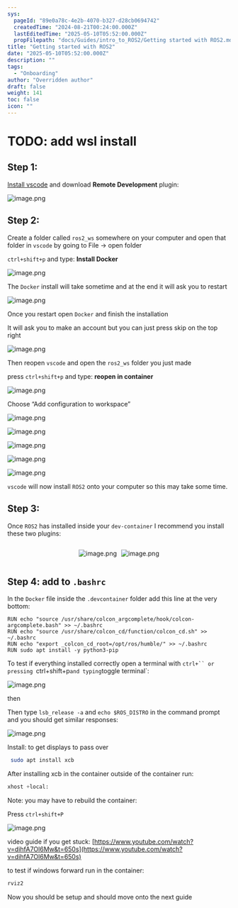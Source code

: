 ```yaml
---
sys:
  pageId: "89e0a78c-4e2b-4070-b327-d28cb0694742"
  createdTime: "2024-08-21T00:24:00.000Z"
  lastEditedTime: "2025-05-10T05:52:00.000Z"
  propFilepath: "docs/Guides/intro_to_ROS2/Getting started with ROS2.md"
title: "Getting started with ROS2"
date: "2025-05-10T05:52:00.000Z"
description: ""
tags:
  - "Onboarding"
author: "Overridden author"
draft: false
weight: 141
toc: false
icon: ""
---
```


# TODO: add wsl install

## Step 1:

[Install vscode](https://code.visualstudio.com/download) and download **Remote Development** plugin:

![image.png](https://prod-files-secure.s3.us-west-2.amazonaws.com/d518164a-d88e-44d1-a4ee-3adb3bd8bce0/efb52993-1881-4a40-b95e-6f020334f022/image.png?X-Amz-Algorithm=AWS4-HMAC-SHA256&X-Amz-Content-Sha256=UNSIGNED-PAYLOAD&X-Amz-Credential=ASIAZI2LB466VC2Y4YUV%2F20250528%2Fus-west-2%2Fs3%2Faws4_request&X-Amz-Date=20250528T220820Z&X-Amz-Expires=3600&X-Amz-Security-Token=IQoJb3JpZ2luX2VjELb%2F%2F%2F%2F%2F%2F%2F%2F%2F%2FwEaCXVzLXdlc3QtMiJHMEUCIQDOf%2BwcU4CoklepfRR4q3v9kd8NERP9W0wJC%2Bv1xKNgwgIgHT3uln9IdJs1uq1wa9o7JXSzAtSzY8FlhkoWAlSvGOUq%2FwMIfxAAGgw2Mzc0MjMxODM4MDUiDDqMKJm5ylE4CklFHCrcA0%2FVxzwgQtrNt9im3p5oShgk%2B6zx3GEWvwvafLdteE0RcFJDuAH3B8AI%2B2358bUBo95iK0xtfUki0k95JK%2FR8tz%2BWLEW2FUae2eUyoaKqct3mqp50F95P6CUts0ngfzK4GNIPv%2FcDzEQ%2FFJ0XyxULYXzKsFh8RJmo8NI%2B6%2F7HrBhSftHMdU%2FbQr1n8Go%2BxmEnL1bfELuypOvBoWoXrOi9uD41AQd85XcbfJy0cJNgJVGKiKifdUNIpaDVgmM8Mk%2FhklOYb2cvBMJRjQj4vnZsbXp%2BSsfyPh1Pjitf5%2FE1rdXhuzMRpkaGcp4BQ7fLBcJlbCi9U8GOKSsBbSSlXV5O7%2By97MMa%2BS6PtTgsSxoyTOG7R2hU%2Fw4JiV419f41gTlnUIAAV2z4NxlwnyVBxwd8AVIoOp1hdhS4YtlmP65BpHL3tVxM7%2BCsXwVNNLcr5Rqa6Z5DKd3ZZA4Q0vc1oYQzyglXAnx8De8M5J2a6uw5t%2BsBCVC5fBm51P4BdfwlCotS65d7WQM4iclVMIJC4NsBXoqb23yPsVle6H6CLkONd15B0L7euk8vSV3oPe1XqqEE1luC5sE9JWijNfd3VQQteHQjp%2BIujBtFqJXWTRlwoiMq9Fbf9Sp%2FlqYUrfqMMuQ3sEGOqUBG2HRm81EhdIrWGLXa%2BeDjZsK5duZ6oxM94bWtnsS23evtQsAwWgxHylnw%2FBzuWo9uLzVSYRilV4agFovyMaKRJZ77ZJa6RA5emv9oqLUKp8OVrqixm0kjZU1FkzxO0L5hPnL%2BtwuAU3bFmV%2BLie%2FhiPprXIx050LRmUH2%2ForhOzUY1daNSurpr1zSgtksRSERWjX%2BMwHgOU8joSl3oEyuIAjwLdG&X-Amz-Signature=6a7aa261ef815b28bbbfbed68d3dadffd3e67f023eb4f9b00c2f8b6ec1d6c56f&X-Amz-SignedHeaders=host&x-id=GetObject)

## Step 2:

Create a folder called `ros2_ws` somewhere on your computer and open that folder in `vscode` by going to File → open folder 

`ctrl+shift+p` and type: **Install Docker**

![image.png](https://prod-files-secure.s3.us-west-2.amazonaws.com/d518164a-d88e-44d1-a4ee-3adb3bd8bce0/2269dc0e-1cd5-47ff-bceb-c04ad9b2eab0/image.png?X-Amz-Algorithm=AWS4-HMAC-SHA256&X-Amz-Content-Sha256=UNSIGNED-PAYLOAD&X-Amz-Credential=ASIAZI2LB466VC2Y4YUV%2F20250528%2Fus-west-2%2Fs3%2Faws4_request&X-Amz-Date=20250528T220820Z&X-Amz-Expires=3600&X-Amz-Security-Token=IQoJb3JpZ2luX2VjELb%2F%2F%2F%2F%2F%2F%2F%2F%2F%2FwEaCXVzLXdlc3QtMiJHMEUCIQDOf%2BwcU4CoklepfRR4q3v9kd8NERP9W0wJC%2Bv1xKNgwgIgHT3uln9IdJs1uq1wa9o7JXSzAtSzY8FlhkoWAlSvGOUq%2FwMIfxAAGgw2Mzc0MjMxODM4MDUiDDqMKJm5ylE4CklFHCrcA0%2FVxzwgQtrNt9im3p5oShgk%2B6zx3GEWvwvafLdteE0RcFJDuAH3B8AI%2B2358bUBo95iK0xtfUki0k95JK%2FR8tz%2BWLEW2FUae2eUyoaKqct3mqp50F95P6CUts0ngfzK4GNIPv%2FcDzEQ%2FFJ0XyxULYXzKsFh8RJmo8NI%2B6%2F7HrBhSftHMdU%2FbQr1n8Go%2BxmEnL1bfELuypOvBoWoXrOi9uD41AQd85XcbfJy0cJNgJVGKiKifdUNIpaDVgmM8Mk%2FhklOYb2cvBMJRjQj4vnZsbXp%2BSsfyPh1Pjitf5%2FE1rdXhuzMRpkaGcp4BQ7fLBcJlbCi9U8GOKSsBbSSlXV5O7%2By97MMa%2BS6PtTgsSxoyTOG7R2hU%2Fw4JiV419f41gTlnUIAAV2z4NxlwnyVBxwd8AVIoOp1hdhS4YtlmP65BpHL3tVxM7%2BCsXwVNNLcr5Rqa6Z5DKd3ZZA4Q0vc1oYQzyglXAnx8De8M5J2a6uw5t%2BsBCVC5fBm51P4BdfwlCotS65d7WQM4iclVMIJC4NsBXoqb23yPsVle6H6CLkONd15B0L7euk8vSV3oPe1XqqEE1luC5sE9JWijNfd3VQQteHQjp%2BIujBtFqJXWTRlwoiMq9Fbf9Sp%2FlqYUrfqMMuQ3sEGOqUBG2HRm81EhdIrWGLXa%2BeDjZsK5duZ6oxM94bWtnsS23evtQsAwWgxHylnw%2FBzuWo9uLzVSYRilV4agFovyMaKRJZ77ZJa6RA5emv9oqLUKp8OVrqixm0kjZU1FkzxO0L5hPnL%2BtwuAU3bFmV%2BLie%2FhiPprXIx050LRmUH2%2ForhOzUY1daNSurpr1zSgtksRSERWjX%2BMwHgOU8joSl3oEyuIAjwLdG&X-Amz-Signature=09e55b1afc5e54a988eb5138f797072be62b0666d67d1b26cb1b1451c375bb9a&X-Amz-SignedHeaders=host&x-id=GetObject)

The `Docker` install will take sometime and at the end it will ask you to restart

![image.png](https://prod-files-secure.s3.us-west-2.amazonaws.com/d518164a-d88e-44d1-a4ee-3adb3bd8bce0/ed233f78-be33-4b1f-b89c-9c346c0e961e/image.png?X-Amz-Algorithm=AWS4-HMAC-SHA256&X-Amz-Content-Sha256=UNSIGNED-PAYLOAD&X-Amz-Credential=ASIAZI2LB466VC2Y4YUV%2F20250528%2Fus-west-2%2Fs3%2Faws4_request&X-Amz-Date=20250528T220820Z&X-Amz-Expires=3600&X-Amz-Security-Token=IQoJb3JpZ2luX2VjELb%2F%2F%2F%2F%2F%2F%2F%2F%2F%2FwEaCXVzLXdlc3QtMiJHMEUCIQDOf%2BwcU4CoklepfRR4q3v9kd8NERP9W0wJC%2Bv1xKNgwgIgHT3uln9IdJs1uq1wa9o7JXSzAtSzY8FlhkoWAlSvGOUq%2FwMIfxAAGgw2Mzc0MjMxODM4MDUiDDqMKJm5ylE4CklFHCrcA0%2FVxzwgQtrNt9im3p5oShgk%2B6zx3GEWvwvafLdteE0RcFJDuAH3B8AI%2B2358bUBo95iK0xtfUki0k95JK%2FR8tz%2BWLEW2FUae2eUyoaKqct3mqp50F95P6CUts0ngfzK4GNIPv%2FcDzEQ%2FFJ0XyxULYXzKsFh8RJmo8NI%2B6%2F7HrBhSftHMdU%2FbQr1n8Go%2BxmEnL1bfELuypOvBoWoXrOi9uD41AQd85XcbfJy0cJNgJVGKiKifdUNIpaDVgmM8Mk%2FhklOYb2cvBMJRjQj4vnZsbXp%2BSsfyPh1Pjitf5%2FE1rdXhuzMRpkaGcp4BQ7fLBcJlbCi9U8GOKSsBbSSlXV5O7%2By97MMa%2BS6PtTgsSxoyTOG7R2hU%2Fw4JiV419f41gTlnUIAAV2z4NxlwnyVBxwd8AVIoOp1hdhS4YtlmP65BpHL3tVxM7%2BCsXwVNNLcr5Rqa6Z5DKd3ZZA4Q0vc1oYQzyglXAnx8De8M5J2a6uw5t%2BsBCVC5fBm51P4BdfwlCotS65d7WQM4iclVMIJC4NsBXoqb23yPsVle6H6CLkONd15B0L7euk8vSV3oPe1XqqEE1luC5sE9JWijNfd3VQQteHQjp%2BIujBtFqJXWTRlwoiMq9Fbf9Sp%2FlqYUrfqMMuQ3sEGOqUBG2HRm81EhdIrWGLXa%2BeDjZsK5duZ6oxM94bWtnsS23evtQsAwWgxHylnw%2FBzuWo9uLzVSYRilV4agFovyMaKRJZ77ZJa6RA5emv9oqLUKp8OVrqixm0kjZU1FkzxO0L5hPnL%2BtwuAU3bFmV%2BLie%2FhiPprXIx050LRmUH2%2ForhOzUY1daNSurpr1zSgtksRSERWjX%2BMwHgOU8joSl3oEyuIAjwLdG&X-Amz-Signature=e2906f2eb13a061540d5a85956f39abdc2bc6ca4009e8b9761521207553c056a&X-Amz-SignedHeaders=host&x-id=GetObject)

Once you restart open `Docker` and finish the installation

It will ask you to make an account but you can just press skip on the top right

![image.png](https://prod-files-secure.s3.us-west-2.amazonaws.com/d518164a-d88e-44d1-a4ee-3adb3bd8bce0/21010ad9-1659-4fd9-9f59-9932a09b2a3d/image.png?X-Amz-Algorithm=AWS4-HMAC-SHA256&X-Amz-Content-Sha256=UNSIGNED-PAYLOAD&X-Amz-Credential=ASIAZI2LB466VC2Y4YUV%2F20250528%2Fus-west-2%2Fs3%2Faws4_request&X-Amz-Date=20250528T220820Z&X-Amz-Expires=3600&X-Amz-Security-Token=IQoJb3JpZ2luX2VjELb%2F%2F%2F%2F%2F%2F%2F%2F%2F%2FwEaCXVzLXdlc3QtMiJHMEUCIQDOf%2BwcU4CoklepfRR4q3v9kd8NERP9W0wJC%2Bv1xKNgwgIgHT3uln9IdJs1uq1wa9o7JXSzAtSzY8FlhkoWAlSvGOUq%2FwMIfxAAGgw2Mzc0MjMxODM4MDUiDDqMKJm5ylE4CklFHCrcA0%2FVxzwgQtrNt9im3p5oShgk%2B6zx3GEWvwvafLdteE0RcFJDuAH3B8AI%2B2358bUBo95iK0xtfUki0k95JK%2FR8tz%2BWLEW2FUae2eUyoaKqct3mqp50F95P6CUts0ngfzK4GNIPv%2FcDzEQ%2FFJ0XyxULYXzKsFh8RJmo8NI%2B6%2F7HrBhSftHMdU%2FbQr1n8Go%2BxmEnL1bfELuypOvBoWoXrOi9uD41AQd85XcbfJy0cJNgJVGKiKifdUNIpaDVgmM8Mk%2FhklOYb2cvBMJRjQj4vnZsbXp%2BSsfyPh1Pjitf5%2FE1rdXhuzMRpkaGcp4BQ7fLBcJlbCi9U8GOKSsBbSSlXV5O7%2By97MMa%2BS6PtTgsSxoyTOG7R2hU%2Fw4JiV419f41gTlnUIAAV2z4NxlwnyVBxwd8AVIoOp1hdhS4YtlmP65BpHL3tVxM7%2BCsXwVNNLcr5Rqa6Z5DKd3ZZA4Q0vc1oYQzyglXAnx8De8M5J2a6uw5t%2BsBCVC5fBm51P4BdfwlCotS65d7WQM4iclVMIJC4NsBXoqb23yPsVle6H6CLkONd15B0L7euk8vSV3oPe1XqqEE1luC5sE9JWijNfd3VQQteHQjp%2BIujBtFqJXWTRlwoiMq9Fbf9Sp%2FlqYUrfqMMuQ3sEGOqUBG2HRm81EhdIrWGLXa%2BeDjZsK5duZ6oxM94bWtnsS23evtQsAwWgxHylnw%2FBzuWo9uLzVSYRilV4agFovyMaKRJZ77ZJa6RA5emv9oqLUKp8OVrqixm0kjZU1FkzxO0L5hPnL%2BtwuAU3bFmV%2BLie%2FhiPprXIx050LRmUH2%2ForhOzUY1daNSurpr1zSgtksRSERWjX%2BMwHgOU8joSl3oEyuIAjwLdG&X-Amz-Signature=3dffdc3bf13ff48e6359b6a90e6ef5998e5e52b0de21b5076947d782248994b5&X-Amz-SignedHeaders=host&x-id=GetObject)

Then reopen `vscode` and open the `ros2_ws` folder you just made

press `ctrl+shift+p` and type: **reopen in container**

![image.png](https://prod-files-secure.s3.us-west-2.amazonaws.com/d518164a-d88e-44d1-a4ee-3adb3bd8bce0/4e93b8c2-41ad-488c-8095-c74205196118/image.png?X-Amz-Algorithm=AWS4-HMAC-SHA256&X-Amz-Content-Sha256=UNSIGNED-PAYLOAD&X-Amz-Credential=ASIAZI2LB466VC2Y4YUV%2F20250528%2Fus-west-2%2Fs3%2Faws4_request&X-Amz-Date=20250528T220820Z&X-Amz-Expires=3600&X-Amz-Security-Token=IQoJb3JpZ2luX2VjELb%2F%2F%2F%2F%2F%2F%2F%2F%2F%2FwEaCXVzLXdlc3QtMiJHMEUCIQDOf%2BwcU4CoklepfRR4q3v9kd8NERP9W0wJC%2Bv1xKNgwgIgHT3uln9IdJs1uq1wa9o7JXSzAtSzY8FlhkoWAlSvGOUq%2FwMIfxAAGgw2Mzc0MjMxODM4MDUiDDqMKJm5ylE4CklFHCrcA0%2FVxzwgQtrNt9im3p5oShgk%2B6zx3GEWvwvafLdteE0RcFJDuAH3B8AI%2B2358bUBo95iK0xtfUki0k95JK%2FR8tz%2BWLEW2FUae2eUyoaKqct3mqp50F95P6CUts0ngfzK4GNIPv%2FcDzEQ%2FFJ0XyxULYXzKsFh8RJmo8NI%2B6%2F7HrBhSftHMdU%2FbQr1n8Go%2BxmEnL1bfELuypOvBoWoXrOi9uD41AQd85XcbfJy0cJNgJVGKiKifdUNIpaDVgmM8Mk%2FhklOYb2cvBMJRjQj4vnZsbXp%2BSsfyPh1Pjitf5%2FE1rdXhuzMRpkaGcp4BQ7fLBcJlbCi9U8GOKSsBbSSlXV5O7%2By97MMa%2BS6PtTgsSxoyTOG7R2hU%2Fw4JiV419f41gTlnUIAAV2z4NxlwnyVBxwd8AVIoOp1hdhS4YtlmP65BpHL3tVxM7%2BCsXwVNNLcr5Rqa6Z5DKd3ZZA4Q0vc1oYQzyglXAnx8De8M5J2a6uw5t%2BsBCVC5fBm51P4BdfwlCotS65d7WQM4iclVMIJC4NsBXoqb23yPsVle6H6CLkONd15B0L7euk8vSV3oPe1XqqEE1luC5sE9JWijNfd3VQQteHQjp%2BIujBtFqJXWTRlwoiMq9Fbf9Sp%2FlqYUrfqMMuQ3sEGOqUBG2HRm81EhdIrWGLXa%2BeDjZsK5duZ6oxM94bWtnsS23evtQsAwWgxHylnw%2FBzuWo9uLzVSYRilV4agFovyMaKRJZ77ZJa6RA5emv9oqLUKp8OVrqixm0kjZU1FkzxO0L5hPnL%2BtwuAU3bFmV%2BLie%2FhiPprXIx050LRmUH2%2ForhOzUY1daNSurpr1zSgtksRSERWjX%2BMwHgOU8joSl3oEyuIAjwLdG&X-Amz-Signature=0c310333eb0d593442e10f1117d9581921a5a22d8b0af3c7479908723fde074b&X-Amz-SignedHeaders=host&x-id=GetObject)

Choose “Add configuration to workspace”

![image.png](https://prod-files-secure.s3.us-west-2.amazonaws.com/d518164a-d88e-44d1-a4ee-3adb3bd8bce0/9560b282-5060-4989-ba37-97e7b2c22476/image.png?X-Amz-Algorithm=AWS4-HMAC-SHA256&X-Amz-Content-Sha256=UNSIGNED-PAYLOAD&X-Amz-Credential=ASIAZI2LB466VC2Y4YUV%2F20250528%2Fus-west-2%2Fs3%2Faws4_request&X-Amz-Date=20250528T220820Z&X-Amz-Expires=3600&X-Amz-Security-Token=IQoJb3JpZ2luX2VjELb%2F%2F%2F%2F%2F%2F%2F%2F%2F%2FwEaCXVzLXdlc3QtMiJHMEUCIQDOf%2BwcU4CoklepfRR4q3v9kd8NERP9W0wJC%2Bv1xKNgwgIgHT3uln9IdJs1uq1wa9o7JXSzAtSzY8FlhkoWAlSvGOUq%2FwMIfxAAGgw2Mzc0MjMxODM4MDUiDDqMKJm5ylE4CklFHCrcA0%2FVxzwgQtrNt9im3p5oShgk%2B6zx3GEWvwvafLdteE0RcFJDuAH3B8AI%2B2358bUBo95iK0xtfUki0k95JK%2FR8tz%2BWLEW2FUae2eUyoaKqct3mqp50F95P6CUts0ngfzK4GNIPv%2FcDzEQ%2FFJ0XyxULYXzKsFh8RJmo8NI%2B6%2F7HrBhSftHMdU%2FbQr1n8Go%2BxmEnL1bfELuypOvBoWoXrOi9uD41AQd85XcbfJy0cJNgJVGKiKifdUNIpaDVgmM8Mk%2FhklOYb2cvBMJRjQj4vnZsbXp%2BSsfyPh1Pjitf5%2FE1rdXhuzMRpkaGcp4BQ7fLBcJlbCi9U8GOKSsBbSSlXV5O7%2By97MMa%2BS6PtTgsSxoyTOG7R2hU%2Fw4JiV419f41gTlnUIAAV2z4NxlwnyVBxwd8AVIoOp1hdhS4YtlmP65BpHL3tVxM7%2BCsXwVNNLcr5Rqa6Z5DKd3ZZA4Q0vc1oYQzyglXAnx8De8M5J2a6uw5t%2BsBCVC5fBm51P4BdfwlCotS65d7WQM4iclVMIJC4NsBXoqb23yPsVle6H6CLkONd15B0L7euk8vSV3oPe1XqqEE1luC5sE9JWijNfd3VQQteHQjp%2BIujBtFqJXWTRlwoiMq9Fbf9Sp%2FlqYUrfqMMuQ3sEGOqUBG2HRm81EhdIrWGLXa%2BeDjZsK5duZ6oxM94bWtnsS23evtQsAwWgxHylnw%2FBzuWo9uLzVSYRilV4agFovyMaKRJZ77ZJa6RA5emv9oqLUKp8OVrqixm0kjZU1FkzxO0L5hPnL%2BtwuAU3bFmV%2BLie%2FhiPprXIx050LRmUH2%2ForhOzUY1daNSurpr1zSgtksRSERWjX%2BMwHgOU8joSl3oEyuIAjwLdG&X-Amz-Signature=d13174d2f28029e6fcbcb88f8f739ec590f441cb779567a38d5010063f643c2d&X-Amz-SignedHeaders=host&x-id=GetObject)

![image.png](https://prod-files-secure.s3.us-west-2.amazonaws.com/d518164a-d88e-44d1-a4ee-3adb3bd8bce0/2ee63f81-886b-48e8-a553-dc6e5eac99e4/image.png?X-Amz-Algorithm=AWS4-HMAC-SHA256&X-Amz-Content-Sha256=UNSIGNED-PAYLOAD&X-Amz-Credential=ASIAZI2LB466VC2Y4YUV%2F20250528%2Fus-west-2%2Fs3%2Faws4_request&X-Amz-Date=20250528T220820Z&X-Amz-Expires=3600&X-Amz-Security-Token=IQoJb3JpZ2luX2VjELb%2F%2F%2F%2F%2F%2F%2F%2F%2F%2FwEaCXVzLXdlc3QtMiJHMEUCIQDOf%2BwcU4CoklepfRR4q3v9kd8NERP9W0wJC%2Bv1xKNgwgIgHT3uln9IdJs1uq1wa9o7JXSzAtSzY8FlhkoWAlSvGOUq%2FwMIfxAAGgw2Mzc0MjMxODM4MDUiDDqMKJm5ylE4CklFHCrcA0%2FVxzwgQtrNt9im3p5oShgk%2B6zx3GEWvwvafLdteE0RcFJDuAH3B8AI%2B2358bUBo95iK0xtfUki0k95JK%2FR8tz%2BWLEW2FUae2eUyoaKqct3mqp50F95P6CUts0ngfzK4GNIPv%2FcDzEQ%2FFJ0XyxULYXzKsFh8RJmo8NI%2B6%2F7HrBhSftHMdU%2FbQr1n8Go%2BxmEnL1bfELuypOvBoWoXrOi9uD41AQd85XcbfJy0cJNgJVGKiKifdUNIpaDVgmM8Mk%2FhklOYb2cvBMJRjQj4vnZsbXp%2BSsfyPh1Pjitf5%2FE1rdXhuzMRpkaGcp4BQ7fLBcJlbCi9U8GOKSsBbSSlXV5O7%2By97MMa%2BS6PtTgsSxoyTOG7R2hU%2Fw4JiV419f41gTlnUIAAV2z4NxlwnyVBxwd8AVIoOp1hdhS4YtlmP65BpHL3tVxM7%2BCsXwVNNLcr5Rqa6Z5DKd3ZZA4Q0vc1oYQzyglXAnx8De8M5J2a6uw5t%2BsBCVC5fBm51P4BdfwlCotS65d7WQM4iclVMIJC4NsBXoqb23yPsVle6H6CLkONd15B0L7euk8vSV3oPe1XqqEE1luC5sE9JWijNfd3VQQteHQjp%2BIujBtFqJXWTRlwoiMq9Fbf9Sp%2FlqYUrfqMMuQ3sEGOqUBG2HRm81EhdIrWGLXa%2BeDjZsK5duZ6oxM94bWtnsS23evtQsAwWgxHylnw%2FBzuWo9uLzVSYRilV4agFovyMaKRJZ77ZJa6RA5emv9oqLUKp8OVrqixm0kjZU1FkzxO0L5hPnL%2BtwuAU3bFmV%2BLie%2FhiPprXIx050LRmUH2%2ForhOzUY1daNSurpr1zSgtksRSERWjX%2BMwHgOU8joSl3oEyuIAjwLdG&X-Amz-Signature=fbf35dc8bc043d2f1ef1fcd9aea040c495b78cd0b564df2b60310b5774276907&X-Amz-SignedHeaders=host&x-id=GetObject)

![image.png](https://prod-files-secure.s3.us-west-2.amazonaws.com/d518164a-d88e-44d1-a4ee-3adb3bd8bce0/ae1580b2-b048-407e-aed9-b584224a7a04/image.png?X-Amz-Algorithm=AWS4-HMAC-SHA256&X-Amz-Content-Sha256=UNSIGNED-PAYLOAD&X-Amz-Credential=ASIAZI2LB466VC2Y4YUV%2F20250528%2Fus-west-2%2Fs3%2Faws4_request&X-Amz-Date=20250528T220820Z&X-Amz-Expires=3600&X-Amz-Security-Token=IQoJb3JpZ2luX2VjELb%2F%2F%2F%2F%2F%2F%2F%2F%2F%2FwEaCXVzLXdlc3QtMiJHMEUCIQDOf%2BwcU4CoklepfRR4q3v9kd8NERP9W0wJC%2Bv1xKNgwgIgHT3uln9IdJs1uq1wa9o7JXSzAtSzY8FlhkoWAlSvGOUq%2FwMIfxAAGgw2Mzc0MjMxODM4MDUiDDqMKJm5ylE4CklFHCrcA0%2FVxzwgQtrNt9im3p5oShgk%2B6zx3GEWvwvafLdteE0RcFJDuAH3B8AI%2B2358bUBo95iK0xtfUki0k95JK%2FR8tz%2BWLEW2FUae2eUyoaKqct3mqp50F95P6CUts0ngfzK4GNIPv%2FcDzEQ%2FFJ0XyxULYXzKsFh8RJmo8NI%2B6%2F7HrBhSftHMdU%2FbQr1n8Go%2BxmEnL1bfELuypOvBoWoXrOi9uD41AQd85XcbfJy0cJNgJVGKiKifdUNIpaDVgmM8Mk%2FhklOYb2cvBMJRjQj4vnZsbXp%2BSsfyPh1Pjitf5%2FE1rdXhuzMRpkaGcp4BQ7fLBcJlbCi9U8GOKSsBbSSlXV5O7%2By97MMa%2BS6PtTgsSxoyTOG7R2hU%2Fw4JiV419f41gTlnUIAAV2z4NxlwnyVBxwd8AVIoOp1hdhS4YtlmP65BpHL3tVxM7%2BCsXwVNNLcr5Rqa6Z5DKd3ZZA4Q0vc1oYQzyglXAnx8De8M5J2a6uw5t%2BsBCVC5fBm51P4BdfwlCotS65d7WQM4iclVMIJC4NsBXoqb23yPsVle6H6CLkONd15B0L7euk8vSV3oPe1XqqEE1luC5sE9JWijNfd3VQQteHQjp%2BIujBtFqJXWTRlwoiMq9Fbf9Sp%2FlqYUrfqMMuQ3sEGOqUBG2HRm81EhdIrWGLXa%2BeDjZsK5duZ6oxM94bWtnsS23evtQsAwWgxHylnw%2FBzuWo9uLzVSYRilV4agFovyMaKRJZ77ZJa6RA5emv9oqLUKp8OVrqixm0kjZU1FkzxO0L5hPnL%2BtwuAU3bFmV%2BLie%2FhiPprXIx050LRmUH2%2ForhOzUY1daNSurpr1zSgtksRSERWjX%2BMwHgOU8joSl3oEyuIAjwLdG&X-Amz-Signature=bb8e96d00d660907bb77eb295715acfed4cd01acf3bf3ccba14b43c13461f8c4&X-Amz-SignedHeaders=host&x-id=GetObject)

![image.png](https://prod-files-secure.s3.us-west-2.amazonaws.com/d518164a-d88e-44d1-a4ee-3adb3bd8bce0/53255b28-f75e-430f-b9e3-c0ac8577e42b/image.png?X-Amz-Algorithm=AWS4-HMAC-SHA256&X-Amz-Content-Sha256=UNSIGNED-PAYLOAD&X-Amz-Credential=ASIAZI2LB466VC2Y4YUV%2F20250528%2Fus-west-2%2Fs3%2Faws4_request&X-Amz-Date=20250528T220820Z&X-Amz-Expires=3600&X-Amz-Security-Token=IQoJb3JpZ2luX2VjELb%2F%2F%2F%2F%2F%2F%2F%2F%2F%2FwEaCXVzLXdlc3QtMiJHMEUCIQDOf%2BwcU4CoklepfRR4q3v9kd8NERP9W0wJC%2Bv1xKNgwgIgHT3uln9IdJs1uq1wa9o7JXSzAtSzY8FlhkoWAlSvGOUq%2FwMIfxAAGgw2Mzc0MjMxODM4MDUiDDqMKJm5ylE4CklFHCrcA0%2FVxzwgQtrNt9im3p5oShgk%2B6zx3GEWvwvafLdteE0RcFJDuAH3B8AI%2B2358bUBo95iK0xtfUki0k95JK%2FR8tz%2BWLEW2FUae2eUyoaKqct3mqp50F95P6CUts0ngfzK4GNIPv%2FcDzEQ%2FFJ0XyxULYXzKsFh8RJmo8NI%2B6%2F7HrBhSftHMdU%2FbQr1n8Go%2BxmEnL1bfELuypOvBoWoXrOi9uD41AQd85XcbfJy0cJNgJVGKiKifdUNIpaDVgmM8Mk%2FhklOYb2cvBMJRjQj4vnZsbXp%2BSsfyPh1Pjitf5%2FE1rdXhuzMRpkaGcp4BQ7fLBcJlbCi9U8GOKSsBbSSlXV5O7%2By97MMa%2BS6PtTgsSxoyTOG7R2hU%2Fw4JiV419f41gTlnUIAAV2z4NxlwnyVBxwd8AVIoOp1hdhS4YtlmP65BpHL3tVxM7%2BCsXwVNNLcr5Rqa6Z5DKd3ZZA4Q0vc1oYQzyglXAnx8De8M5J2a6uw5t%2BsBCVC5fBm51P4BdfwlCotS65d7WQM4iclVMIJC4NsBXoqb23yPsVle6H6CLkONd15B0L7euk8vSV3oPe1XqqEE1luC5sE9JWijNfd3VQQteHQjp%2BIujBtFqJXWTRlwoiMq9Fbf9Sp%2FlqYUrfqMMuQ3sEGOqUBG2HRm81EhdIrWGLXa%2BeDjZsK5duZ6oxM94bWtnsS23evtQsAwWgxHylnw%2FBzuWo9uLzVSYRilV4agFovyMaKRJZ77ZJa6RA5emv9oqLUKp8OVrqixm0kjZU1FkzxO0L5hPnL%2BtwuAU3bFmV%2BLie%2FhiPprXIx050LRmUH2%2ForhOzUY1daNSurpr1zSgtksRSERWjX%2BMwHgOU8joSl3oEyuIAjwLdG&X-Amz-Signature=aaf632f52bf0cd5bb3abd0c241e5213f29a2a347ebdeaf2f4586d8b9e7f3bf8c&X-Amz-SignedHeaders=host&x-id=GetObject)

![image.png](https://prod-files-secure.s3.us-west-2.amazonaws.com/d518164a-d88e-44d1-a4ee-3adb3bd8bce0/7c562767-5af9-4ffb-97d1-327bcdf4ee00/image.png?X-Amz-Algorithm=AWS4-HMAC-SHA256&X-Amz-Content-Sha256=UNSIGNED-PAYLOAD&X-Amz-Credential=ASIAZI2LB466VC2Y4YUV%2F20250528%2Fus-west-2%2Fs3%2Faws4_request&X-Amz-Date=20250528T220820Z&X-Amz-Expires=3600&X-Amz-Security-Token=IQoJb3JpZ2luX2VjELb%2F%2F%2F%2F%2F%2F%2F%2F%2F%2FwEaCXVzLXdlc3QtMiJHMEUCIQDOf%2BwcU4CoklepfRR4q3v9kd8NERP9W0wJC%2Bv1xKNgwgIgHT3uln9IdJs1uq1wa9o7JXSzAtSzY8FlhkoWAlSvGOUq%2FwMIfxAAGgw2Mzc0MjMxODM4MDUiDDqMKJm5ylE4CklFHCrcA0%2FVxzwgQtrNt9im3p5oShgk%2B6zx3GEWvwvafLdteE0RcFJDuAH3B8AI%2B2358bUBo95iK0xtfUki0k95JK%2FR8tz%2BWLEW2FUae2eUyoaKqct3mqp50F95P6CUts0ngfzK4GNIPv%2FcDzEQ%2FFJ0XyxULYXzKsFh8RJmo8NI%2B6%2F7HrBhSftHMdU%2FbQr1n8Go%2BxmEnL1bfELuypOvBoWoXrOi9uD41AQd85XcbfJy0cJNgJVGKiKifdUNIpaDVgmM8Mk%2FhklOYb2cvBMJRjQj4vnZsbXp%2BSsfyPh1Pjitf5%2FE1rdXhuzMRpkaGcp4BQ7fLBcJlbCi9U8GOKSsBbSSlXV5O7%2By97MMa%2BS6PtTgsSxoyTOG7R2hU%2Fw4JiV419f41gTlnUIAAV2z4NxlwnyVBxwd8AVIoOp1hdhS4YtlmP65BpHL3tVxM7%2BCsXwVNNLcr5Rqa6Z5DKd3ZZA4Q0vc1oYQzyglXAnx8De8M5J2a6uw5t%2BsBCVC5fBm51P4BdfwlCotS65d7WQM4iclVMIJC4NsBXoqb23yPsVle6H6CLkONd15B0L7euk8vSV3oPe1XqqEE1luC5sE9JWijNfd3VQQteHQjp%2BIujBtFqJXWTRlwoiMq9Fbf9Sp%2FlqYUrfqMMuQ3sEGOqUBG2HRm81EhdIrWGLXa%2BeDjZsK5duZ6oxM94bWtnsS23evtQsAwWgxHylnw%2FBzuWo9uLzVSYRilV4agFovyMaKRJZ77ZJa6RA5emv9oqLUKp8OVrqixm0kjZU1FkzxO0L5hPnL%2BtwuAU3bFmV%2BLie%2FhiPprXIx050LRmUH2%2ForhOzUY1daNSurpr1zSgtksRSERWjX%2BMwHgOU8joSl3oEyuIAjwLdG&X-Amz-Signature=bd2ac8f83aaa45d00a5640f2e8602ebdec05dd2063e8e74eec8fe6dc50b3f6c4&X-Amz-SignedHeaders=host&x-id=GetObject)

`vscode` will now install `ROS2` onto your computer so this may take some time.

## Step 3:

Once `ROS2` has installed inside your `dev-container` I recommend you install these two plugins:

<div style="display: flex;flex-direction: row; column-gap:10px; max-width: 630px;justify-content: center;">
<div>

![image.png](https://prod-files-secure.s3.us-west-2.amazonaws.com/d518164a-d88e-44d1-a4ee-3adb3bd8bce0/3fc3d550-5a54-4ba1-ba6b-faa01cdb7369/image.png?X-Amz-Algorithm=AWS4-HMAC-SHA256&X-Amz-Content-Sha256=UNSIGNED-PAYLOAD&X-Amz-Credential=ASIAZI2LB466ZD57CPE7%2F20250528%2Fus-west-2%2Fs3%2Faws4_request&X-Amz-Date=20250528T220823Z&X-Amz-Expires=3600&X-Amz-Security-Token=IQoJb3JpZ2luX2VjELb%2F%2F%2F%2F%2F%2F%2F%2F%2F%2FwEaCXVzLXdlc3QtMiJIMEYCIQDlP39chRjU7nfqeNTC%2B6ezLQFF6EDTMw81w6hVIauOpQIhALIOCT4Bn09DXF7yJZokj9IoVVz10c9e09vwvwOXt0wYKv8DCH8QABoMNjM3NDIzMTgzODA1Igx9EH8BcMP4mSdj%2FAgq3APjR03hii5yrORp540csA0TtgLI9wh1N%2FosTcnAxW4U3M7FDOZfVW1PJzZx5QSmpGqd2insZwUl2U2w%2BZ8KTl2Kj1DK3TOEMqLL7rJm%2FMU%2B1QXTJqo2hYyTuvlth10bonVYyZBigq10JJSIftMtVF%2FnzFM7B8I5Nu9cjsWYhfAjKNs0nSwGPlSW5wrKXPi1FKU0GiFAEuBVMqjBg3riGWmNlAZWZZvj9ztBa3mQ1W%2Bz9lvlolUsJEOlCMKXshYNN9UnZPLhKhFdvwXwTEPJSsGSh%2Bz%2Bjf5Hs5DMKs0qOgFnwEIbYYWO6MaEtDhp88XHSwcgOslvZtgNISLqPsLgjTSac2j%2BNYJv2kZAZx%2F3fQC5aK9W8cVEso6bUmexFLs9hR%2BV6d5naUk%2BNzKuggPchB1RqryHBbQR1Z9FuZH8Phf60nbOASKZD02bJ5GY%2F3RdwO4%2F4Y%2B9xXcCHheMUvTb1zc5Kar8h7Qz8tzKbIVfyyH%2B06CodyUq8UUh67RffaZca%2BgC4sbzjCLQtmAAFcVLBlroZMVM7Ds8Otstr1nWdYDdBSa2o01hfOaApc6EkDmgSG8MORjK%2Bc946ENOMEiblfEuCHKzZdWfc2FIAhLxX58OIDLAKb%2FQIk2Q%2BegaazDAkN7BBjqkATCgzsb6Ekn%2F0bRrNMM%2FXYDXm86OULvW%2FX3wZrqXsjlGS4ArvYWWipT7M%2F8y4gav1EECeA0inioluZopECZMdN6EbsM3KSJJcRZUNkZw4spPtBqQbmMoktsdC7KekN7PKvVZ5U%2Bzhr5IfjxV81S7RLtjuMn%2FilsBt3WTWvY%2FYYEMVM%2BSfGwWZV6J11rXwMzcHINwU6fNk5EAiz9VUUMEtOAMIBye&X-Amz-Signature=8905d34c554a7539f067cacd34ed50e93640547401860b8c958d133a374d9e04&X-Amz-SignedHeaders=host&x-id=GetObject)

</div>
<div>

![image.png](https://prod-files-secure.s3.us-west-2.amazonaws.com/d518164a-d88e-44d1-a4ee-3adb3bd8bce0/d994cc66-13c2-4093-a5a3-f84cf4601a82/image.png?X-Amz-Algorithm=AWS4-HMAC-SHA256&X-Amz-Content-Sha256=UNSIGNED-PAYLOAD&X-Amz-Credential=ASIAZI2LB4664OJX5GN4%2F20250528%2Fus-west-2%2Fs3%2Faws4_request&X-Amz-Date=20250528T220824Z&X-Amz-Expires=3600&X-Amz-Security-Token=IQoJb3JpZ2luX2VjELb%2F%2F%2F%2F%2F%2F%2F%2F%2F%2FwEaCXVzLXdlc3QtMiJGMEQCIBIx9Rk1fG4l9d1%2Bj4VK0mJAmF8Y%2FAyTB1h1gc7ShwkmAiAqX3WAit%2FqgSBAzMUdCIgGmntTxELw0133SqnU3BcgpSr%2FAwh%2FEAAaDDYzNzQyMzE4MzgwNSIMqCPO%2BrQjMTzJ6UcAKtwDx0jwFPvRRRUzvkUCDHb2Gl%2FBhvhActCHYkcj9xb3edvMKjzct8HFZkZXCfDWszL6nUbMZ1WAbajkuMvzbRZtY7AzPKpMxsFryrtpDcKIbPYdXSsXPZap%2B2qCQrq3Q5%2BQblTN5qSYQ6Vggoys0B8bRyFLZz7JEyL0whI5IlBZmG1VW08YO7DXTrjf8TNlBcV7gxqh4c%2FgGHp7Nxrogq3MSn6FsBeWaljkhjO5JDBjoqvbC%2F0SdTJU4GgirIda%2Fes0rBh4yVFwnotmJR7SYw9oT%2FwTK0XYEbDMhv7BxnhjdO85HqsS52cnuMGB5BnpryIxkSW%2BxQzs6rpXZ7PF6xmBtQ4%2BWFVHJ8%2BCjKS3X7kw6WKEVo4z%2BjzUAgyYJWzQkmGBtxZBCSD7aZZQGcIs8AIrRxpIpVbiWRZ1uBHAZ7mhkeOq%2BDoDjacNFhxwotEse%2FYdzFHopbICZ7YxTZsNYBjS5C2xqokShHP8qOeg%2Ftmcv6OlQ45SGl%2BOLCciP8XIdOrPbMjYHJfDrwVnF%2FA7Iw3BUaJb9ag2SLQcfVF%2BCcRCEh8%2BcZi4AuyISCXLU%2FCXvqbwMyg0ZSp45LOF%2BenVQIi0d%2BcgUdh%2FMOgzO7yfgyW7WId%2F2d3X%2BffDaJ3CqzIwvJDewQY6pgH0PxVUkCkYhvY7hAO9E7e%2BEsFtQgDD%2B1GeDt4AcE0bkKMN5%2BVZVA%2BVDNKYccZrDOgJtQonsOiITy2T0Le5enQB6%2FWFanCHF%2BCSUDwdyDUdCBvYV1so7ZoBRGTHJEiLCdmgPWPkRfzdgkde37SEBgUVZmZ3tUIvi%2BJQQP4f4Vc8%2BX%2BT5XCg6%2FoM0srdhGT%2FjTy2GT%2FuoT668%2BvMJfg1CmwiBoVsTsPd&X-Amz-Signature=6064db140eb723dce17135b065d90f3b0ecb9113af2998c11506884ec3ce4e88&X-Amz-SignedHeaders=host&x-id=GetObject)

</div>
</div>

## Step 4: add to `.bashrc`

In the `Docker` file inside the `.devcontainer` folder add this line at the very bottom: 

```docker
RUN echo "source /usr/share/colcon_argcomplete/hook/colcon-argcomplete.bash" >> ~/.bashrc
RUN echo "source /usr/share/colcon_cd/function/colcon_cd.sh" >> ~/.bashrc
RUN echo "export _colcon_cd_root=/opt/ros/humble/" >> ~/.bashrc
RUN sudo apt install -y python3-pip 
```

To test if everything installed correctly open a terminal with `ctrl+`` or pressing `ctrl+shift+p` and typing `toggle terminal`:

![image.png](https://prod-files-secure.s3.us-west-2.amazonaws.com/d518164a-d88e-44d1-a4ee-3adb3bd8bce0/6a4943d8-b04e-4c02-9a58-775f3384d1a5/image.png?X-Amz-Algorithm=AWS4-HMAC-SHA256&X-Amz-Content-Sha256=UNSIGNED-PAYLOAD&X-Amz-Credential=ASIAZI2LB466VC2Y4YUV%2F20250528%2Fus-west-2%2Fs3%2Faws4_request&X-Amz-Date=20250528T220820Z&X-Amz-Expires=3600&X-Amz-Security-Token=IQoJb3JpZ2luX2VjELb%2F%2F%2F%2F%2F%2F%2F%2F%2F%2FwEaCXVzLXdlc3QtMiJHMEUCIQDOf%2BwcU4CoklepfRR4q3v9kd8NERP9W0wJC%2Bv1xKNgwgIgHT3uln9IdJs1uq1wa9o7JXSzAtSzY8FlhkoWAlSvGOUq%2FwMIfxAAGgw2Mzc0MjMxODM4MDUiDDqMKJm5ylE4CklFHCrcA0%2FVxzwgQtrNt9im3p5oShgk%2B6zx3GEWvwvafLdteE0RcFJDuAH3B8AI%2B2358bUBo95iK0xtfUki0k95JK%2FR8tz%2BWLEW2FUae2eUyoaKqct3mqp50F95P6CUts0ngfzK4GNIPv%2FcDzEQ%2FFJ0XyxULYXzKsFh8RJmo8NI%2B6%2F7HrBhSftHMdU%2FbQr1n8Go%2BxmEnL1bfELuypOvBoWoXrOi9uD41AQd85XcbfJy0cJNgJVGKiKifdUNIpaDVgmM8Mk%2FhklOYb2cvBMJRjQj4vnZsbXp%2BSsfyPh1Pjitf5%2FE1rdXhuzMRpkaGcp4BQ7fLBcJlbCi9U8GOKSsBbSSlXV5O7%2By97MMa%2BS6PtTgsSxoyTOG7R2hU%2Fw4JiV419f41gTlnUIAAV2z4NxlwnyVBxwd8AVIoOp1hdhS4YtlmP65BpHL3tVxM7%2BCsXwVNNLcr5Rqa6Z5DKd3ZZA4Q0vc1oYQzyglXAnx8De8M5J2a6uw5t%2BsBCVC5fBm51P4BdfwlCotS65d7WQM4iclVMIJC4NsBXoqb23yPsVle6H6CLkONd15B0L7euk8vSV3oPe1XqqEE1luC5sE9JWijNfd3VQQteHQjp%2BIujBtFqJXWTRlwoiMq9Fbf9Sp%2FlqYUrfqMMuQ3sEGOqUBG2HRm81EhdIrWGLXa%2BeDjZsK5duZ6oxM94bWtnsS23evtQsAwWgxHylnw%2FBzuWo9uLzVSYRilV4agFovyMaKRJZ77ZJa6RA5emv9oqLUKp8OVrqixm0kjZU1FkzxO0L5hPnL%2BtwuAU3bFmV%2BLie%2FhiPprXIx050LRmUH2%2ForhOzUY1daNSurpr1zSgtksRSERWjX%2BMwHgOU8joSl3oEyuIAjwLdG&X-Amz-Signature=c7604ea46df9b44605561b514e6ebb18e70f5fcfe8c0f5780f40dbfb18e84479&X-Amz-SignedHeaders=host&x-id=GetObject)

then 

Then type `lsb_release -a` and `echo $ROS_DISTRO` in the command prompt and you should get similar responses:

![image.png](https://prod-files-secure.s3.us-west-2.amazonaws.com/d518164a-d88e-44d1-a4ee-3adb3bd8bce0/3e635dec-a805-4e85-8b9e-d000e5b71a4e/image.png?X-Amz-Algorithm=AWS4-HMAC-SHA256&X-Amz-Content-Sha256=UNSIGNED-PAYLOAD&X-Amz-Credential=ASIAZI2LB466VC2Y4YUV%2F20250528%2Fus-west-2%2Fs3%2Faws4_request&X-Amz-Date=20250528T220820Z&X-Amz-Expires=3600&X-Amz-Security-Token=IQoJb3JpZ2luX2VjELb%2F%2F%2F%2F%2F%2F%2F%2F%2F%2FwEaCXVzLXdlc3QtMiJHMEUCIQDOf%2BwcU4CoklepfRR4q3v9kd8NERP9W0wJC%2Bv1xKNgwgIgHT3uln9IdJs1uq1wa9o7JXSzAtSzY8FlhkoWAlSvGOUq%2FwMIfxAAGgw2Mzc0MjMxODM4MDUiDDqMKJm5ylE4CklFHCrcA0%2FVxzwgQtrNt9im3p5oShgk%2B6zx3GEWvwvafLdteE0RcFJDuAH3B8AI%2B2358bUBo95iK0xtfUki0k95JK%2FR8tz%2BWLEW2FUae2eUyoaKqct3mqp50F95P6CUts0ngfzK4GNIPv%2FcDzEQ%2FFJ0XyxULYXzKsFh8RJmo8NI%2B6%2F7HrBhSftHMdU%2FbQr1n8Go%2BxmEnL1bfELuypOvBoWoXrOi9uD41AQd85XcbfJy0cJNgJVGKiKifdUNIpaDVgmM8Mk%2FhklOYb2cvBMJRjQj4vnZsbXp%2BSsfyPh1Pjitf5%2FE1rdXhuzMRpkaGcp4BQ7fLBcJlbCi9U8GOKSsBbSSlXV5O7%2By97MMa%2BS6PtTgsSxoyTOG7R2hU%2Fw4JiV419f41gTlnUIAAV2z4NxlwnyVBxwd8AVIoOp1hdhS4YtlmP65BpHL3tVxM7%2BCsXwVNNLcr5Rqa6Z5DKd3ZZA4Q0vc1oYQzyglXAnx8De8M5J2a6uw5t%2BsBCVC5fBm51P4BdfwlCotS65d7WQM4iclVMIJC4NsBXoqb23yPsVle6H6CLkONd15B0L7euk8vSV3oPe1XqqEE1luC5sE9JWijNfd3VQQteHQjp%2BIujBtFqJXWTRlwoiMq9Fbf9Sp%2FlqYUrfqMMuQ3sEGOqUBG2HRm81EhdIrWGLXa%2BeDjZsK5duZ6oxM94bWtnsS23evtQsAwWgxHylnw%2FBzuWo9uLzVSYRilV4agFovyMaKRJZ77ZJa6RA5emv9oqLUKp8OVrqixm0kjZU1FkzxO0L5hPnL%2BtwuAU3bFmV%2BLie%2FhiPprXIx050LRmUH2%2ForhOzUY1daNSurpr1zSgtksRSERWjX%2BMwHgOU8joSl3oEyuIAjwLdG&X-Amz-Signature=382d49517e68f0170eaa5879ffddd6abeab392a5541739666da2d8cad57436c2&X-Amz-SignedHeaders=host&x-id=GetObject)

Install:  to get displays to pass over

```bash
 sudo apt install xcb
```

After installing xcb in the container outside of the container run:

```python
xhost +local:
```

Note: you may have to rebuild the container:

Press `ctrl+shift+P`

![image.png](https://prod-files-secure.s3.us-west-2.amazonaws.com/d518164a-d88e-44d1-a4ee-3adb3bd8bce0/6c2be660-2618-4c38-9c26-53554f7a0b7b/image.png?X-Amz-Algorithm=AWS4-HMAC-SHA256&X-Amz-Content-Sha256=UNSIGNED-PAYLOAD&X-Amz-Credential=ASIAZI2LB466VC2Y4YUV%2F20250528%2Fus-west-2%2Fs3%2Faws4_request&X-Amz-Date=20250528T220820Z&X-Amz-Expires=3600&X-Amz-Security-Token=IQoJb3JpZ2luX2VjELb%2F%2F%2F%2F%2F%2F%2F%2F%2F%2FwEaCXVzLXdlc3QtMiJHMEUCIQDOf%2BwcU4CoklepfRR4q3v9kd8NERP9W0wJC%2Bv1xKNgwgIgHT3uln9IdJs1uq1wa9o7JXSzAtSzY8FlhkoWAlSvGOUq%2FwMIfxAAGgw2Mzc0MjMxODM4MDUiDDqMKJm5ylE4CklFHCrcA0%2FVxzwgQtrNt9im3p5oShgk%2B6zx3GEWvwvafLdteE0RcFJDuAH3B8AI%2B2358bUBo95iK0xtfUki0k95JK%2FR8tz%2BWLEW2FUae2eUyoaKqct3mqp50F95P6CUts0ngfzK4GNIPv%2FcDzEQ%2FFJ0XyxULYXzKsFh8RJmo8NI%2B6%2F7HrBhSftHMdU%2FbQr1n8Go%2BxmEnL1bfELuypOvBoWoXrOi9uD41AQd85XcbfJy0cJNgJVGKiKifdUNIpaDVgmM8Mk%2FhklOYb2cvBMJRjQj4vnZsbXp%2BSsfyPh1Pjitf5%2FE1rdXhuzMRpkaGcp4BQ7fLBcJlbCi9U8GOKSsBbSSlXV5O7%2By97MMa%2BS6PtTgsSxoyTOG7R2hU%2Fw4JiV419f41gTlnUIAAV2z4NxlwnyVBxwd8AVIoOp1hdhS4YtlmP65BpHL3tVxM7%2BCsXwVNNLcr5Rqa6Z5DKd3ZZA4Q0vc1oYQzyglXAnx8De8M5J2a6uw5t%2BsBCVC5fBm51P4BdfwlCotS65d7WQM4iclVMIJC4NsBXoqb23yPsVle6H6CLkONd15B0L7euk8vSV3oPe1XqqEE1luC5sE9JWijNfd3VQQteHQjp%2BIujBtFqJXWTRlwoiMq9Fbf9Sp%2FlqYUrfqMMuQ3sEGOqUBG2HRm81EhdIrWGLXa%2BeDjZsK5duZ6oxM94bWtnsS23evtQsAwWgxHylnw%2FBzuWo9uLzVSYRilV4agFovyMaKRJZ77ZJa6RA5emv9oqLUKp8OVrqixm0kjZU1FkzxO0L5hPnL%2BtwuAU3bFmV%2BLie%2FhiPprXIx050LRmUH2%2ForhOzUY1daNSurpr1zSgtksRSERWjX%2BMwHgOU8joSl3oEyuIAjwLdG&X-Amz-Signature=29d95d3593410c8e1d6e72a1d75e56a665c12a8e32026ccc3ddabe87964626a8&X-Amz-SignedHeaders=host&x-id=GetObject)

video guide if you get stuck: [https://www.youtube.com/watch?v=dihfA7Ol6Mw&t=650s](https://www.youtube.com/watch?v=dihfA7Ol6Mw&t=650s)

to test if windows forward run in the container:

```bash
rviz2
```

Now you should be setup and should move onto the next guide 
